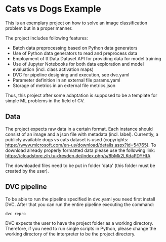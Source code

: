 # Cats vs Dogs Example
This is an exemplary project on how to solve an image classification problem but in a proper manner.

The project includes following features:
* Batch data preprocessing based on Python data generators
* Use of Python data generators to read and preprocess data
* Employment of tf.Data.Dataset API for providing data for model training
* Use of Jupyter Notebooks for both data exploration and model evaluation (incl. class activation maps)
* DVC for pipeline designing and execution, see dvc.yaml
* Parameter definition in an external file params.yaml
* Storage of metrics in an external file metrics.json

Thus, this project after some adaptation is supposed to be a template for simple ML problems in the field of CV.

## Data
The project expects raw data in a certain format. Each instance should consist of an image and a json file with metadata (incl. label).
Currently, a publicly available dogs vs cats dataset is used (copyrights: https://www.microsoft.com/en-us/download/details.aspx?id=54765).
To download already properly formatted data please use the following link: https://cloudstore.zih.tu-dresden.de/index.php/s/8bMk2LKdaPDYHfA

The downloaded files need to be put in folder 'data' (this folder must be created by the user).

## DVC pipeline
To be able to run the pipeline specified in dvc.yaml you need first install DVC. After that you can run the entire pipeline executing the command:
```bash
dvc repro
```
DVC expects the user to have the project folder as a working directory.
Therefore, if you need to run single scripts in Python, please change the working directory of the interpreter to be the project directory.